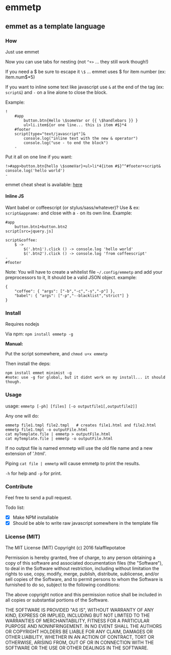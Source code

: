 # emmetp
## emmet as a template language

### How
Just use emmet

Now you can use tabs for nesting (not `^+>` ... they still work though!)

If you need a $ be sure to escape it `\$` ... emmet uses $ for item number (ex: item.num$*5)

If you want to inline some text like javascript use `&` at the end of the tag (ex: `script&`) and `-` on a line alone to close the block.

Example:

	!
		#app
			button.btn{Hello \$someVar or {{ \$handlebars }} }
			ul>li.item${or one line... this is item #$}*4
		#footer
		script[type="text/javascript"]&
			console.log("inline text with the new & operator")
			console.log("use - to end the block")
		-
			  
Put it all on one line if you want:

	!>#app>button.btn{hello \$someVar}+ul>li*4{item #$}^^#footer+script&
	console.log('hello world')
	-

emmet cheat sheat is available: [here](http://docs.emmet.io/cheat-sheet/)

#### Inline JS

Want babel or coffeescript (or stylus/sass/whatever)? Use & ex: `script&appname:` and close with a `-` on its own line. Example:

	#app
		button.btn1+button.btn2
	script[src=jquery.js]
	
	script&coffee:
		$ ->
			$('.btn1').click () -> console.log 'hello world'
			$('.btn2').click () -> console.log 'from coffeescript'
	-
	#footer

Note: You will have to create a whitelist file `~/.config/emmetp` and add your preprocessors to it, It should be a valid JSON object. example: 

	{
		"coffee": { "args": ["-b","-c","-s","-p"] },
		"babel": { "args": ["-p","--blacklist","strict"] }
	}

### Install

Requires nodejs

Via npm: `npm install emmetp -g`

**Manual:**

Put the script somewhere, and `chmod u+x emmetp`

Then install the deps: 

	npm install emmet minimist -g
	#note: use -g for global, but it didnt work on my install... it should though.

### Usage

usage: `emmetp [-ph] [files] [-o outputfile1[,outputfile2]]`

Any one will do:

	emmetp file1.tmpl file2.tmpl   # creates file1.html and file2.html
	emmetp file1.tmpl -o outputFile.html
	cat myTemplate.file | emmetp > outputFile.html
	cat myTemplate.file | emmetp -o outputFile.html 

If no output file is named emmetp will use the old file name and a new extension of '.html'.

Piping `cat file | emmetp` will cause emmetp to print the results.

`-h` for help and `-p` for print.

### Contribute
Feel free to send a pull request.

Todo list:

* [X] Make NPM installable
* [X] Should be able to write raw javascript somewhere in the template file

### License (MIT)
The MIT License (MIT)
Copyright (c) 2016 falafflepotatoe

Permission is hereby granted, free of charge, to any person obtaining a copy of this software and associated documentation files (the "Software"), to deal in the Software without restriction, including without limitation the rights to use, copy, modify, merge, publish, distribute, sublicense, and/or sell copies of the Software, and to permit persons to whom the Software is furnished to do so, subject to the following conditions:

The above copyright notice and this permission notice shall be included in all copies or substantial portions of the Software.

THE SOFTWARE IS PROVIDED "AS IS", WITHOUT WARRANTY OF ANY KIND, EXPRESS OR IMPLIED, INCLUDING BUT NOT LIMITED TO THE WARRANTIES OF MERCHANTABILITY, FITNESS FOR A PARTICULAR PURPOSE AND NONINFRINGEMENT. IN NO EVENT SHALL THE AUTHORS OR COPYRIGHT HOLDERS BE LIABLE FOR ANY CLAIM, DAMAGES OR OTHER LIABILITY, WHETHER IN AN ACTION OF CONTRACT, TORT OR OTHERWISE, ARISING FROM, OUT OF OR IN CONNECTION WITH THE SOFTWARE OR THE USE OR OTHER DEALINGS IN THE SOFTWARE.
